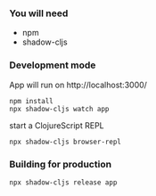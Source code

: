 ### You will need

* npm 
* shadow-cljs

### Development mode
App will run on http://localhost:3000/
```
npm install
npx shadow-cljs watch app
```

start a ClojureScript REPL
```
npx shadow-cljs browser-repl
```
### Building for production

```
npx shadow-cljs release app
```
